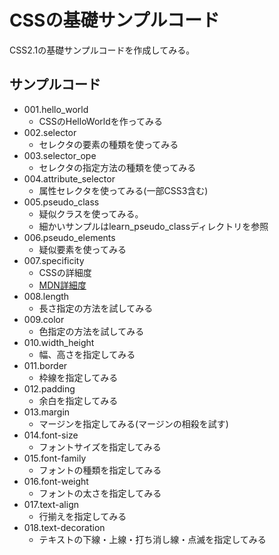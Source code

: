 # CSSの基礎サンプルコード

CSS2.1の基礎サンプルコードを作成してみる。  

## サンプルコード

* 001.hello_world
    + CSSのHelloWorldを作ってみる
* 002.selector
    + セレクタの要素の種類を使ってみる
* 003.selector_ope
    + セレクタの指定方法の種類を使ってみる
* 004.attribute_selector
    + 属性セレクタを使ってみる(一部CSS3含む)
* 005.pseudo_class
    + 疑似クラスを使ってみる。
    + 細かいサンプルはlearn_pseudo_classディレクトリを参照
* 006.pseudo_elements
    + 疑似要素を使ってみる
* 007.specificity
    + CSSの詳細度
    + [MDN詳細度](https://developer.mozilla.org/ja/docs/Web/CSS/Specificity)
* 008.length
    + 長さ指定の方法を試してみる
* 009.color
    + 色指定の方法を試してみる
* 010.width_height
    + 幅、高さを指定してみる
* 011.border
    + 枠線を指定してみる
* 012.padding
    + 余白を指定してみる
* 013.margin
    + マージンを指定してみる(マージンの相殺を試す)
* 014.font-size
    + フォントサイズを指定してみる
* 015.font-family
    + フォントの種類を指定してみる
* 016.font-weight
    + フォントの太さを指定してみる
* 017.text-align
    + 行揃えを指定してみる
* 018.text-decoration
    + テキストの下線・上線・打ち消し線・点滅を指定してみる
